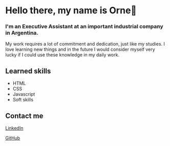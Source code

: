 # Hello there, my name is Orne👋
### I'm an Executive Assistant at an important industrial company in Argentina. 
My work requires a lot of commitment and dedication, just like my studies. I love learning new things and in the future I would consider myself very lucky if I could use these knowledge in my daily work.
## Learned skills
- HTML
- CSS
- Javascript
- Soft skills
## Contact me
[LinkedIn](https://www.linkedin.com/in/ornella-nerea-bellis/)

[GitHub](https://github.com/OrneBellis)
<!--
**OrneBellis/OrneBellis** is a ✨ _special_ ✨ repository because its `README.md` (this file) appears on your GitHub profile.

Here are some ideas to get you started:

- 🔭 I’m currently working on ...
- 🌱 I’m currently learning ...
- 👯 I’m looking to collaborate on ...
- 🤔 I’m looking for help with ...
- 💬 Ask me about ...
- 📫 How to reach me: ...
- 😄 Pronouns: ...
- ⚡ Fun fact: ...
-->
